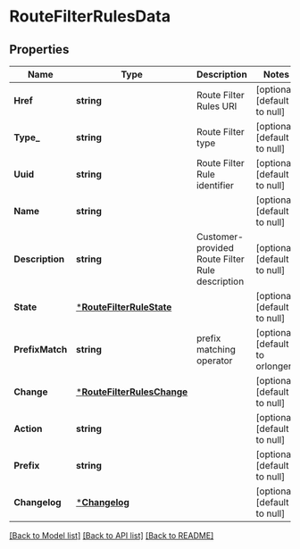 # RouteFilterRulesData

## Properties
Name | Type | Description | Notes
------------ | ------------- | ------------- | -------------
**Href** | **string** | Route Filter Rules URI | [optional] [default to null]
**Type_** | **string** | Route Filter type | [optional] [default to null]
**Uuid** | **string** | Route Filter Rule identifier | [optional] [default to null]
**Name** | **string** |  | [optional] [default to null]
**Description** | **string** | Customer-provided Route Filter Rule description | [optional] [default to null]
**State** | [***RouteFilterRuleState**](RouteFilterRuleState.md) |  | [optional] [default to null]
**PrefixMatch** | **string** | prefix matching operator | [optional] [default to orlonger]
**Change** | [***RouteFilterRulesChange**](RouteFilterRulesChange.md) |  | [optional] [default to null]
**Action** | **string** |  | [optional] [default to null]
**Prefix** | **string** |  | [optional] [default to null]
**Changelog** | [***Changelog**](Changelog.md) |  | [optional] [default to null]

[[Back to Model list]](../README.md#documentation-for-models) [[Back to API list]](../README.md#documentation-for-api-endpoints) [[Back to README]](../README.md)

